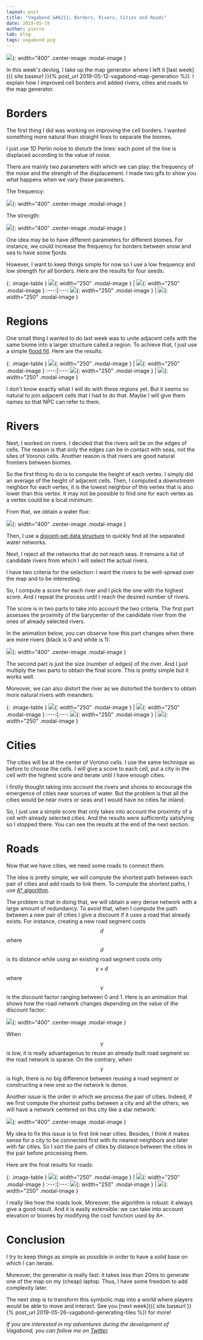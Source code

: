 ```yaml
---
layout: post
title: "Vagabond &#8211; Borders, Rivers, Cities and Roads"
date: 2019-05-19
author: pierre
tab: blog
tags: vagabond pcg
---
```


![](/media/img/vagabond-borders-rivers-cities-roads/rivers_cities.png){: width="400" .center-image .modal-image }

In this week's devlog, I take up the map generator where I left it [last week]({{ site.baseurl }}{% post_url 2019-05-12-vagabond-map-generation %}). I explain how I improved cell borders and added rivers, cities and roads to the map generator.

<!--more-->

# Borders

The first thing I did was working on improving the cell borders. I wanted something more natural than straight lines to separate the biomes.

I just use 1D Perlin noise to disturb the lines: each point of the line is displaced according to the value of noise.

There are mainly two parameters with which we can play: the frequency of the noise and the strength of the displacement. I made two gifs to show you what happens when we vary these parameters.

The frequency:

![](/media/img/vagabond-borders-rivers-cities-roads/gifs/borders_frequency.gif){: width="400" .center-image .modal-image }

The strength:

![](/media/img/vagabond-borders-rivers-cities-roads/gifs/borders_strength.gif){: width="400" .center-image .modal-image }

One idea may be to have different parameters for different biomes. For instance, we could increase the frequency for borders between snow and sea to have some fjords.

However, I want to keep things simple for now so I use a low frequency and low strength for all borders. Here are the results for four seeds:

{: .image-table }
![](/media/img/vagabond-borders-rivers-cities-roads/borders/Biome_0.png){: width="250" .modal-image } | ![](/media/img/vagabond-borders-rivers-cities-roads/borders/Biome_3.png){: width="250" .modal-image }
:---:|:---:
![](/media/img/vagabond-borders-rivers-cities-roads/borders/Biome_5.png){: width="250" .modal-image } | ![](/media/img/vagabond-borders-rivers-cities-roads/borders/Biome_7.png){: width="250" .modal-image }

# Regions

One small thing I wanted to do last week was to unite adjacent cells with the same biome into a larger structure called a region. To achieve that, I just use a simple [flood fill](https://en.wikipedia.org/wiki/Flood_fill). Here are the results:


{: .image-table }
![](/media/img/vagabond-borders-rivers-cities-roads/regions/Biome_0.png){: width="250" .modal-image } | ![](/media/img/vagabond-borders-rivers-cities-roads/regions/Biome_3.png){: width="250" .modal-image }
:---:|:---:
![](/media/img/vagabond-borders-rivers-cities-roads/regions/Biome_5.png){: width="250" .modal-image } | ![](/media/img/vagabond-borders-rivers-cities-roads/regions/Biome_7.png){: width="250" .modal-image }

I don't know exactly what I will do with these regions yet. But it seems so natural to join adjacent cells that I had to do that. Maybe I will give them names so that NPC can refer to them.

# Rivers

Next, I worked on rivers. I decided that the rivers will be on the edges of cells. The reason is that only the edges can be in contact with seas, not the sites of Voronoi cells. Another reason is that rivers are good natural frontiers between biomes.

So the first thing to do is to compute the height of each vertex. I simply did an average of the height of adjacent cells. Then, I computed a *downstream* neighbor for each vertex, it is the lowest neighbor of this vertex that is also lower than this vertex. It may not be possible to find one for each vertex as a vertex could be a local minimum.

From that, we obtain a water flux:

![](/media/img/vagabond-borders-rivers-cities-roads/water_flux.png){: width="400" .center-image .modal-image }

Then, I use a [disjoint-set data structure](https://en.wikipedia.org/wiki/Disjoint-set_data_structure) to quickly find all the separated water networks.

Next, I reject all the networks that do not reach seas. It remains a list of candidate rivers from which I will select the actual rivers.

I have two criteria for the selection: I want the rivers to be well-spread over the map and to be interesting.

So, I compute a score for each river and I pick the one with the highest score. And I repeat the process until I reach the desired number of rivers.

The score is in two parts to take into account the two criteria. The first part assesses the proximity of the barycenter of the candidate river from the ones of already selected rivers.

In the animation below, you can observe how this part changes when there are more rivers (black is 0 and white is 1):

![](/media/img/vagabond-borders-rivers-cities-roads/gifs/rivers_mask.gif){: width="400" .center-image .modal-image }

The second part is just the size (number of edges) of the river. And I just multiply the two parts to obtain the final score. This is pretty simple but it works well.

Moreover, we can also distort the river as we distorted the borders to obtain more natural rivers with meanders:

{: .image-table }
![](/media/img/vagabond-borders-rivers-cities-roads/rivers/Biome_0.png){: width="250" .modal-image } | ![](/media/img/vagabond-borders-rivers-cities-roads/rivers/Biome_3.png){: width="250" .modal-image }
:---:|:---:
![](/media/img/vagabond-borders-rivers-cities-roads/rivers/Biome_5.png){: width="250" .modal-image } | ![](/media/img/vagabond-borders-rivers-cities-roads/rivers/Biome_7.png){: width="250" .modal-image }

# Cities

The cities will be at the center of Voronoi cells. I use the same technique as before to choose the cells. I will give a score to each cell, put a city in the cell with the highest score and iterate until I have enough cities.

I firstly thought taking into account the rivers and shores to encourage the emergence of cities near sources of water. But the problem is that all the cities would be near rivers or seas and I would have no cities far inland.

So, I just use a simple score that only takes into account the proximity of a cell with already selected cities. And the results were sufficiently satisfying so I stopped there. You can see the results at the end of the next section.

# Roads

Now that we have cities, we need some roads to connect them.

The idea is pretty simple, we will compute the shortest path between each pair of cities and add roads to link them. To compute the shortest paths, I use [A* algorithm](https://en.wikipedia.org/wiki/A*_search_algorithm).

The problem is that in doing that, we will obtain a very dense network with a large amount of redundancy. To avoid that, when I compute the path between a new pair of cities I give a discount if it uses a road that already exists. For instance, creating a new road segment costs $$d$$ where $$d$$ is its distance while using an existing road segment costs only $$\gamma \times d$$ where $$\gamma$$ is the discount factor ranging between 0 and 1. Here is an animation that shows how the road network changes depending on the value of the discount factor:

![](/media/img/vagabond-borders-rivers-cities-roads/gifs/roads_discount.gif){: width="400" .center-image .modal-image }

When $$\gamma$$ is low, it is really advantageous to reuse an already built road segment so the road network is sparse. On the contrary, when $$\gamma$$ is high, there is no big difference between reusing a road segment or constructing a new one so the network is dense.

Another issue is the order in which we process the pair of cities. Indeed, if we first compute the shortest paths between a city and all the others, we will have a network centered on this city like a star network:

![](/media/img/vagabond-borders-rivers-cities-roads/roads_star_network.png){: width="400" .center-image .modal-image }

My idea to fix this issue is to first link near cities. Besides, I think it makes sense for a city to be connected first with its nearest neighbors and later with far cities. So I sort the pairs of cities by distance between the cities in the pair before processing them.

Here are the final results for roads:

{: .image-table }
![](/media/img/vagabond-borders-rivers-cities-roads/roads/Biome_0.png){: width="250" .modal-image } | ![](/media/img/vagabond-borders-rivers-cities-roads/roads/Biome_3.png){: width="250" .modal-image }
:---:|:---:
![](/media/img/vagabond-borders-rivers-cities-roads/roads/Biome_5.png){: width="250" .modal-image } | ![](/media/img/vagabond-borders-rivers-cities-roads/roads/Biome_7.png){: width="250" .modal-image }

I really like how the roads look. Moreover, the algorithm is robust: it always give a good result. And it is easily extensible: we can take into account elevation or biomes by modifying the cost function used by A*.

# Conclusion

I try to keep things as simple as possible in order to have a solid base on which I can iterate.

Moreover, the generator is really fast: it takes less than 20ms to generate one of the map on my (cheap) laptop. Thus, I have some freedom to add complexity later.

The next step is to transform this symbolic map into a world where players would be able to move and interact. See you [next week]({{ site.baseurl }}{% post_url 2019-05-26-vagabond-generating-tiles %}) for more!

*If you are interested in my adventures during the development of Vagabond, you can follow me on [Twitter](https://twitter.com/PierreVigier).*